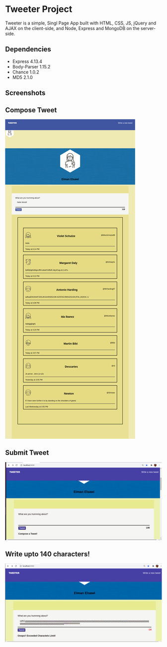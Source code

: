 # Tweeter Project

Tweeter is a simple, Singl Page App built with HTML, CSS, JS, jQuery and AJAX on the client-side, and Node, Express and MongoDB on the server-side.

## Dependencies

- Express 4.13.4
- Body-Parser 1.15.2
- Chance 1.0.2
- MD5 2.1.0

## Screenshots

## Compose Tweet

!["Screenshot of tweet compose box"](https://github.com/imansawi/tweeter/blob/master/public/images/Tweeter-SPA.png)

## Submit Tweet

!["Screenshot of an empty tweet"](https://github.com/imansawi/tweeter/blob/master/public/images/Empty-Tweet.png)

## Write upto 140 characters!

!["Screenshot of exceeded limit tweet"](https://github.com/imansawi/tweeter/blob/master/public/images/Exeed-Tweet-Limit.png)